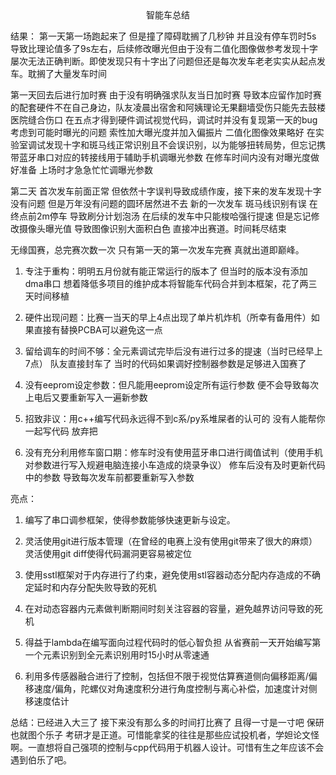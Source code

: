 <center> 智能车总结</center>

结果：
第一天第一场跑起来了 但是撞了障碍耽搁了几秒钟 并且没有停车罚时5s 导致比理论值多了9s左右，后续修改曝光但由于没有二值化图像做参考发现十字屡次无法正确判断。即使发现只有十字出了问题但还是每次发车老老实实从起点发车。耽搁了大量发车时间

第一天回去后进行加时赛 由于没有明确强求队友当日加时赛 导致本应留作加时赛的配套硬件不在自己身边，队友凌晨出宿舍和阿姨理论无果翻墙受伤只能先去鼓楼医院缝合伤口 在五点才得到硬件调试视觉代码，调试时并没有复现第一天的bug 考虑到可能时曝光的问题 索性加大曝光度并加入偏振片 二值化图像效果略好 在实验室调试发现十字和斑马线正常识别且不会误识别，以为能够扭转局势，但忘记携带蓝牙串口对应的转接线用于辅助手机调曝光参数 在修车时间内没有对曝光度做好准备 上场时才急急忙忙调曝光参数

第二天 首次发车前面正常 但依然十字误判导致成绩作废，接下来的发车发现十字没有问题 但是万年没有问题的圆环居然进不去 新的一次发车 斑马线识别有误 在终点前2m停车 导致刷分计划泡汤 在后续的发车中只能梭哈强行提速 但是忘记修改摄像头曝光值 导致图像识别大面积白色 直接冲出赛道。时间耗尽结束

无缘国赛，总完赛次数一次 只有第一天的第一次发车完赛 真就出道即巅峰。

1. 专注于重构：明明五月份就有能正常运行的版本了 但当时的版本没有添加dma串口 想着降低多项目的维护成本将智能车代码合并到本框架，花了两三天时间移植

2. 硬件出现问题：比赛一当天的早上4点出现了单片机炸机（所幸有备用件）如果直接有替换PCBA可以避免这一点

3. 留给调车的时间不够：全元素调试完毕后没有进行过多的提速（当时已经早上7点） 队友直接封车了 当时的代码如果调好控制器参数是足够进入国赛了

4. 没有eeprom设定参数：但凡能用eeprom设定所有运行参数 便不会导致每次上电后又要重新写入一遍新参数

5. 招致非议：用c++编写代码永远得不到c系/py系堆屎者的认可的 没有人能帮你一起写代码 放弃把

6. 没有充分利用修车窗口期：修车时没有使用蓝牙串口进行阈值试判（使用手机对参数进行写入规避电脑连接小车造成的烧录争议） 修车后没有及时更新代码中的参数 导致每次发车前都要重新写入参数

亮点：

1. 编写了串口调参框架，使得参数能够快速更新与设定。

2. 灵活使用git进行版本管理（在曾经的电赛上没有使用git带来了很大的麻烦）灵活使用git diff使得代码漏洞更容易被定位

3. 使用sstl框架对于内存进行了约束，避免使用stl容器动态分配内存造成的不确定延时和内存分配失败导致的死机

4. 在对动态容器内元素做判断期间时刻关注容器的容量，避免越界访问导致的死机

5. 得益于lambda在编写面向过程代码时的低心智负担 从省赛前一天开始编写第一个元素识别到全元素识别用时15小时从零速通

6. 利用多传感器融合进行了控制，包括但不限于视觉估算赛道侧向偏移距离/偏移速度/偏角，陀螺仪对角速度积分进行角度控制与离心补偿，加速度计对侧移速度估计

总结：已经进入大三了 接下来没有那么多的时间打比赛了 且得一寸是一寸吧 保研也就图个乐子 考研才是正道。可惜能拿奖的往往是那些应试投机者，学妲论文怪啊。一直想将自己强项的控制与cpp代码用于机器人设计。可惜有生之年应该不会遇到伯乐了吧。
